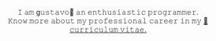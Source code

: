 <div align="center">
  𝙸 𝚊𝚖 g𝚞𝚜𝚝𝚊𝚟𝚘🐧 𝚊𝚗 𝚎𝚗𝚝𝚑𝚞𝚜𝚒𝚊𝚜𝚝𝚒𝚌 𝚙𝚛𝚘𝚐𝚛𝚊𝚖𝚖𝚎𝚛.<br>
  𝙺𝚗𝚘𝚠 𝚖𝚘𝚛𝚎 𝚊𝚋𝚘𝚞𝚝 𝚖𝚢 𝚙𝚛𝚘𝚏𝚎𝚜𝚜𝚒𝚘𝚗𝚊𝚕 𝚌𝚊𝚛𝚎𝚎𝚛 𝚒𝚗 𝚖𝚢
  <a href="https://github.com/HustavoJhon/HustavoJhon/blob/main/doc/cv.pdf" target="_blank">🚀𝚌𝚞𝚛𝚛𝚒𝚌𝚞𝚕𝚞𝚖 𝚟𝚒𝚝𝚊𝚎.</a>
</div>

